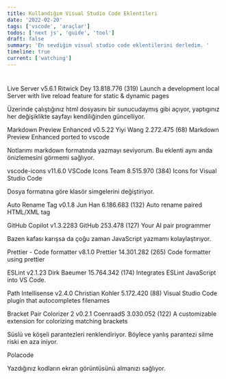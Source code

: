 ```yaml
---
title: Kullandığım Visual Studio Code Eklentileri
date: '2022-02-20'
tags: ['vscode', 'araçlar']
todos: ['next js', 'guide', 'tool']
draft: false
summary: 'En sevdiğim visual studio code eklentilerini derledim. '
timeline: true
current: ['watching']
---
```


#

Live Server v5.6.1 Ritwick Dey 13.818.776 (319) Launch a development local Server with live reload feature for static & dynamic pages

Üzerinde çalıştığınız html dosyasını bir sunucudaymış gibi açıyor, yaptıgınız her değişiklikte sayfayı kendiliğinden güncelliyor.

Markdown Preview Enhanced v0.5.22 Yiyi Wang 2.272.475 (68) Markdown Preview Enhanced ported to vscode

Notlarımı markdown formatında yazmayı seviyorum. Bu eklenti aynı anda önizlemesini görmemi sağlıyor.

vscode-icons v11.6.0 VSCode Icons Team 8.515.970 (384) Icons for Visual Studio Code

Dosya formatına göre klasör simgelerini değiştiriyor.

Auto Rename Tag v0.1.8 Jun Han 6.186.683 (132) Auto rename paired HTML/XML tag

GitHub Copilot v1.3.2283 GitHub 253.478 (127) Your AI pair programmer

Bazen kafası karışsa da çoğu zaman JavaScript yazmamı kolaylaştırıyor.

Prettier - Code formatter v8.1.0 Prettier 14.301.282 (265) Code formatter using prettier

ESLint v2.1.23 Dirk Baeumer 15.764.342 (174) Integrates ESLint JavaScript into VS Code.

Path Intellisense v2.4.0 Christian Kohler 5.172.420 (88) Visual Studio Code plugin that autocompletes filenames

Bracket Pair Colorizer 2 v0.2.1 CoenraadS 3.030.052 (122) A customizable extension for colorizing matching brackets

Süslü ve köşeli parantezleri renklendiriyor. Böylece yanlış parantezi silme riski en aza iniyor.

Polacode

Yazdığınız kodların ekran görüntüsünü almanızı sağlıyor.
